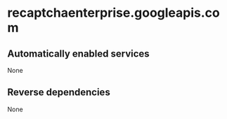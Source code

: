 # recaptchaenterprise.googleapis.com

## Automatically enabled services

None

## Reverse dependencies

None
